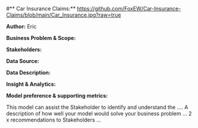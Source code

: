 #** Car Insurance Claims:**
https://github.com/FoxEW/Car-Insurance-Claims/blob/main/Car_Insurance.jpg?raw=true

**Author:** Eric

**Business Problem & Scope:**

**Stakeholders:**

**Data Source:**

**Data Description:**

**Insight & Analytics:**

**Model preference & supporting metrics:**

This model can assist the Stakeholder to identify and understand the  ....
A description of how well your model would solve your business problem ...
2 x recommendations to Stakeholders ...
